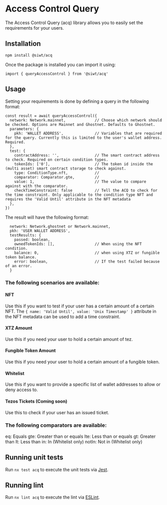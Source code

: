 # Access Control Query

The Access Control Query (acq) library allows you to easily set the requirements for your users.

## Installation

```
npm install @siwt/acq
```

Once the package is installed you can import it using:

```
import { queryAccessControl } from '@siwt/acq'
```

## Usage

Setting your requirements is done by defining a query in the following format:

```
const result = await queryAccessControl({
  network: Network.mainnet,             // Choose which network should be checked. Options are Mainnet and Ghostnet. Defaults to Ghostnet.
  parameters: {
    pkh: 'WALLET ADDRESS',              // Variables that are required for the query. Currently this is limited to the user's wallet address. Required.
  },
  test: {
    contractAddress: '',                // The smart contract address to check. Required on certain condition types.
    tokenIds: ['0'],                    // The token id inside the (multi asset) smart contract storage to check against.
    type: ConditionType.nft,            //
    comparator: Comparator.gte,         //
    value: 1,                           // The value to compare against with the comparator.
    checkTimeConstraint: false          // Tell the ACQ to check for the time constraint. Only applicable to the condition type NFT and requires the 'Valid Until' attribute in the NFT metadata
  },
})
```

The result will have the following format:

```
  network: Network.ghostnet or Network.mainnet,
  pkh: 'USER WALLET ADDRESS',
  testResults: {
    passed: boolean,
    ownedTokenIds: [],                  // When using the NFT condition.
    balance: 0,                         // when using XTZ or fungible token balance.
    error: boolean,                     // If the test failed because of an error.
  }
```

### The following scenarios are available:

#### NFT

Use this if you want to test if your user has a certain amount of a certain NFT.
The `{ name: 'Valid Until', value: 'Unix Timestamp' }` attribute in the NFT metadata can be used to add a time constraint.

#### XTZ Amount

Use this if you need your user to hold a certain amount of tez.

#### Fungible Token Amount

Use this if you need your user to hold a certain amount of a fungible token.

#### Whitelist

Use this if you want to provide a specific list of wallet addresses to allow or deny access to.

#### Tezos Tickets (Coming soon)

Use this to check if your user has an issued ticket.

### The following comparators are available:

eq: Equals
gte: Greater than or equals
lte: Less than or equals
gt: Greater than
lt: Less than
in: In (Whitelist only)
notIn: Not in (Whitelist only)

## Running unit tests

Run `nx test acq` to execute the unit tests via [Jest](https://jestjs.io).

## Running lint

Run `nx lint acq` to execute the lint via [ESLint](https://eslint.org/).
